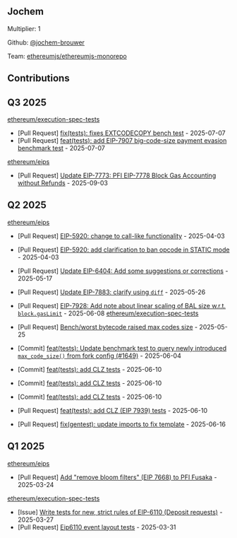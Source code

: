 
## Jochem
Multiplier: 1

Github: [@jochem-brouwer](https://github.com/jochem-brouwer)

Team: [ethereumjs/ethereumjs-monorepo](https://github.com/ethereumjs/ethereumjs-monorepo/pulls?q=is%3Apr+author%3Ajochem-brouwer+)

## Contributions

## Q3 2025


[ethereum/execution-spec-tests](https://github.com/ethereum/execution-spec-tests)
* [Pull Request] [fix(tests): fixes EXTCODECOPY bench test](https://github.com/ethereum/execution-spec-tests/pull/1865) - 2025-07-07
* [Pull Request] [feat(tests): add EIP-7907 big-code-size payment evasion benchmark test](https://github.com/ethereum/execution-spec-tests/pull/1864) - 2025-07-07

[ethereum/eips](https://github.com/ethereum/eips)
* [Pull Request] [Update EIP-7773: PFI EIP-7778 Block Gas Accounting without Refunds](https://github.com/ethereum/EIPs/pull/10273) - 2025-09-03
## Q2 2025


[ethereum/eips](https://github.com/ethereum/eips)
* [Pull Request] [EIP-5920: change to call-like functionality](https://github.com/ethereum/EIPs/pull/9590) - 2025-04-03
* [Pull Request] [EIP-5920: add clarification to ban opcode in STATIC mode](https://github.com/ethereum/EIPs/pull/9589) - 2025-04-03
* [Pull Request] [Update EIP-6404: Add some suggestions or corrections](https://github.com/ethereum/EIPs/pull/9788) - 2025-05-17

* [Pull Request] [Update EIP-7883: clarify using `diff`](https://github.com/ethereum/EIPs/pull/9828) - 2025-05-26
* [Pull Request] [EIP-7928: Add note about linear scaling of BAL size w.r.t. `block.gasLimit`](https://github.com/ethereum/EIPs/pull/9873) - 2025-06-08
[ethereum/execution-spec-tests](https://github.com/ethereum/execution-spec-tests)
* [Pull Request] [Bench/worst bytecode raised max codes size](https://github.com/ethereum/execution-spec-tests/pull/1649) - 2025-05-25
* [Commit] [feat(tests): Update benchmark test to query newly introduced `max_code_size()` from fork config (#1649)](https://github.com/ethereum/execution-spec-tests/commit/ee9b84d9b03de5711242edb26b774c69cbcde769) - 2025-06-04
* [Commit] [feat(tests): add CLZ tests](https://github.com/ethereum/execution-spec-tests/commit/ac3c93e1e127b324511adf799b1980204504252b) - 2025-06-10
* [Commit] [feat(tests): add CLZ tests](https://github.com/ethereum/execution-spec-tests/commit/e7b9c3edc48e68e8d522b1581d4c6428b247ef6c) - 2025-06-10
* [Commit] [feat(tests): add CLZ tests](https://github.com/ethereum/execution-spec-tests/commit/157e2502f001270cf3e22ca3b5e1115e7a382022) - 2025-06-10
* [Pull Request] [feat(tests): add CLZ (EIP 7939) tests](https://github.com/ethereum/execution-spec-tests/pull/1733) - 2025-06-10
* [Pull Request] [fix(gentest): update imports to fix template](https://github.com/ethereum/execution-spec-tests/pull/1751) - 2025-06-16
## Q1 2025

[ethereum/eips](https://github.com/ethereum/eips)
* [Pull Request] [Add "remove bloom filters" (EIP 7668) to PFI Fusaka](https://github.com/ethereum/EIPs/pull/9524) - 2025-03-24

[ethereum/execution-spec-tests](https://github.com/ethereum/execution-spec-tests)
* [Issue] [Write tests for new, strict rules of EIP-6110 (Deposit requests)](https://github.com/ethereum/execution-spec-tests/issues/1360) - 2025-03-27
* [Pull Request] [Eip6110 event layout tests](https://github.com/ethereum/execution-spec-tests/pull/1371) - 2025-03-31
